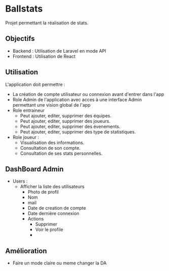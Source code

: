 # Ballstats

Projet permettant la réalisation de stats.

## Objectifs

-   Backend : Utilisation de Laravel en mode API
-   Frontend : Utilisation de React

## Utilisation

L'application doit permettre :

-   La création de compte utilisateur ou connexion avant d'entrer dans l'app
-   Role Admin de l'application avec acces à une interface Admin permettant une vision global de l'app
-   Role entraineur
    -   Peut ajouter, editer, supprimer des équipes.
    -   Peut ajouter, editer, supprimer des joueurs.
    -   Peut ajouter, editer, supprimer des évenements.
    -   Peut ajouter, editer, supprimer des type de statistiques.
-   Role joueur :
    -   Visualisation des informations.
    -   Consultation de son compte.
    -   Consultation de ses stats personnelles.

## DashBoard Admin

-   Users :
    -   Afficher la liste des utilisateurs
        -   Photo de profil
        -   Nom
        -   mail
        -   Date de creation de compte
        -   Date dernière connexion
        -   Actions
            -   Supprimer
            -   Voir le profile
            -

## Amélioration

-   Faire un mode claire ou meme changer la DA
